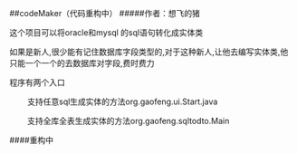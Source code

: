 ##codeMaker（代码重构中）
#####作者：想飞的猪

<p style="font-size: 14px;"> 这个项目可以将oracle和mysql 的sql语句转化成实体类</p>
<p style="font-size: 14px;"> 如果是新人,很少能有记住数据库字段类型的,对于这种新人,让他去编写实体类,他只能一个一个的去数据库对字段,费时费力</p>
<p style="font-size: 14px;"> 程序有两个入口</p>
<p style="font-size: 14px;"> &nbsp;&nbsp;&nbsp;&nbsp;&nbsp;&nbsp;&nbsp;&nbsp;支持任意sql生成实体的方法org.gaofeng.ui.Start.java</p>
<p style="font-size: 14px;"> &nbsp;&nbsp;&nbsp;&nbsp;&nbsp;&nbsp;&nbsp;&nbsp;支持全库全表生成实体的方法org.gaofeng.sqltodto.Main</p>
####重构中
